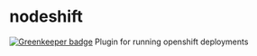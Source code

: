 # nodeshift

[![Greenkeeper badge](https://badges.greenkeeper.io/bucharest-gold/nodeshift.svg)](https://greenkeeper.io/)
Plugin for running openshift deployments
